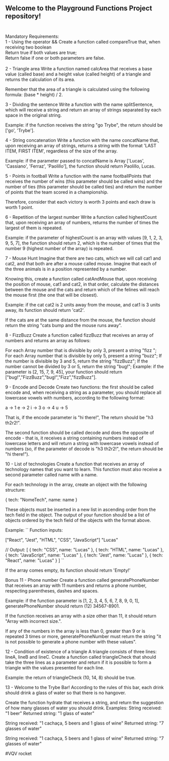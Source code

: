 ## Welcome to the Playground Functions Project repository!<br><br>
Mandatory Requirements:<br>
1 - Using the operator &&
Create a function called compareTrue that, when receiving two boolean<br>
Return true if both values are true;<br>
Return false if one or both parameters are false.<br><br>
2 - Triangle area
Write a function named calcArea that receives a base value (called base) and a height value (called height) of a triangle and returns the calculation of its area.

Remember that the area of a triangle is calculated using the following formula: (base * height) / 2.

3 - Dividing the sentence
Write a function with the name splitSentence, which will receive a string and return an array of strings separated by each space in the original string.

Example: if the function receives the string "go Trybe", the return should be ['go', 'Trybe'].

4 - String concatenation
Write a function with the name concatName that, upon receiving an array of strings, returns a string with the format 'LAST ITEM, FIRST ITEM', regardless of the size of the array.

Example: if the parameter passed to concatName is Array ['Lucas', 'Cassiano', 'Ferraz', 'Paolillo'], the function should return Paolillo, Lucas.

5 - Points in football
Write a function with the name footballPoints that receives the number of wins (this parameter should be called wins) and the number of ties (this parameter should be called ties) and return the number of points that the team scored in a championship.

Therefore, consider that each victory is worth 3 points and each draw is worth 1 point.

6 - Repetition of the largest number
Write a function called highestCount that, upon receiving an array of numbers, returns the number of times the largest of them is repeated.

Example: if the parameter of highestCount is an array with values [9, 1, 2, 3, 9, 5, 7], the function should return 2, which is the number of times that the number 9 (highest number of the array) is repeated.

7 - Mouse Hunt
Imagine that there are two cats, which we will call cat1 and cat2, and that both are after a mouse called mouse. Imagine that each of the three animals is in a position represented by a number.

Knowing this, create a function called catAndMouse that, upon receiving the position of mouse, cat1 and cat2, in that order, calculate the distances between the mouse and the cats and return which of the felines will reach the mouse first (the one that will be closest).

Example: if the cat cat2 is 2 units away from the mouse, and cat1 is 3 units away, its function should return 'cat2'.

If the cats are at the same distance from the mouse, the function should return the string "cats bump and the mouse runs away".

8 - FizzBuzz
Create a function called fizzBuzz that receives an array of numbers and returns an array as follows:

For each Array number that is divisible by only 3, present a string "fizz ";
For each Array number that is divisible by only 5, present a string "buzz";
If the number is divisible by 3 and 5, return the string "fizzBuzz";
If the number cannot be divided by 3 or 5, return the string "bug!";
Example: if the parameter is [2, 15, 7, 9, 45], your function should return ["bug!","FizzBuzz","bug!","Fizz","fizzBuzz"].

9 - Encode and Decode
Create two functions: the first should be called encode and, when receiving a string as a parameter, you should replace all lowercase vowels with numbers, according to the following format:

a -> 1
e -> 2
i -> 3
o -> 4
u -> 5

That is, if the encode parameter is "hi there!", The return should be "h3 th2r2!".

The second function should be called decode and does the opposite of encode - that is, it receives a string containing numbers instead of lowercase letters and will return a string with lowercase vowels instead of numbers (so, if the parameter of decode is "h3 th2r2!", the return should be "hi there!").

10 - List of technologies
Create a function that receives an array of technology names that you want to learn. This function must also receive a second parameter called name with a name.

For each technology in the array, create an object with the following structure:

{ tech: "NomeTech", name: name }

These objects must be inserted in a new list in ascending order from the tech field in the object. The output of your function should be a list of objects ordered by the tech field of the objects with the format above.

Example: `` Function inputs:

["React", "Jest", "HTML", "CSS", "JavaScript"] "Lucas"

// Output: [ { tech: "CSS", name: "Lucas" }, { tech: "HTML", name: "Lucas" }, { tech: "JavaScript", name: "Lucas" }, { tech: "Jest", name: "Lucas" }, { tech: "React", name: "Lucas" } ] ``

If the array comes empty, its function should return 'Empty!'

Bonus
11 - Phone number
Create a function called generatePhoneNumber that receives an array with 11 numbers and returns a phone number, respecting parentheses, dashes and spaces.

Example: if the function parameter is [1, 2, 3, 4, 5, 6, 7, 8, 9, 0, 1], generatePhoneNumber should return (12) 34567-8901.

If the function receives an array with a size other than 11, it should return "Array with incorrect size.".

If any of the numbers in the array is less than 0, greater than 9 or is repeated 3 times or more, generatePhoneNumber must return the string "it is not possible to generate a phone number with these values".

12 - Condition of existence of a triangle
A triangle consists of three lines: lineA, lineB and lineC. Create a function called triangleCheck that should take the three lines as a parameter and return if it is possible to form a triangle with the values presented for each line.

Example: the return of triangleCheck (10, 14, 8) should be true.

13 - Welcome to the Trybe Bar!
According to the rules of this bar, each drink should drink a glass of water so that there is no hangover.

Create the function hydrate that receives a string, and return the suggestion of how many glasses of water you should drink. Examples: String received: "1 beer" Returned string: "1 glass of water"

String received: "1 cachaça, 5 beers and 1 glass of wine" Returned string: "7 glasses of water"

String received: "1 cachaça, 5 beers and 1 glass of wine" Returned string: "7 glasses of water"

#VQV rocket
